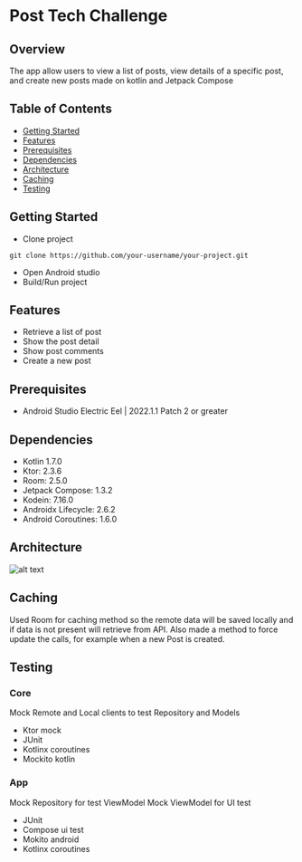 # Post Tech Challenge

## Overview

The app allow users to view a list of posts, view details of a specific post, and create new posts made on kotlin and Jetpack Compose

## Table of Contents

- [Getting Started](#getting-started)
- [Features](#features)
- [Prerequisites](#prerequisites)
- [Dependencies](#dependencies)
- [Architecture](#architecture)
- [Caching](#caching)
- [Testing](#testing)

## Getting Started

- Clone project
```
git clone https://github.com/your-username/your-project.git
```
- Open Android studio
- Build/Run project

## Features

- Retrieve a list of post
- Show the post detail
- Show post comments
- Create a new post

## Prerequisites
- Android Studio Electric Eel | 2022.1.1 Patch 2 or greater

## Dependencies

- Kotlin 1.7.0
- Ktor: 2.3.6
- Room: 2.5.0
- Jetpack Compose: 1.3.2
- Kodein: 7.16.0
- Androidx Lifecycle: 2.6.2
- Android Coroutines: 1.6.0

## Architecture

![alt text](https://github.com/rojoxpress/posttech/blob/master/app_arch.png?raw=true)

## Caching

Used Room for caching method so the remote data will be saved locally and if data is not present will retrieve from API. Also made a method to force update the calls, for example when a new Post is created.

## Testing

### Core

Mock Remote and Local clients to test Repository and Models

- Ktor mock
- JUnit
- Kotlinx coroutines
- Mockito kotlin

### App

Mock Repository for test ViewModel
Mock ViewModel for UI test

- JUnit
- Compose ui test
- Mokito android
- Kotlinx coroutines
